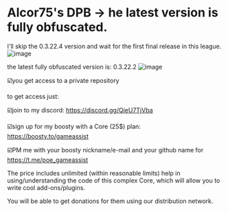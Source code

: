 # Alcor75's DPB -> he latest version is fully obfuscated.

I'll skip the 0.3.22.4 version and wait for the first final release in this league.
![image](https://github.com/vlaskinarita/Alcor75-DPB-the-latest-version-is-fully-obfuscated./assets/120003563/3518a322-76e6-49f2-94aa-5c56cff9ac27)

the latest fully obfuscated version is: 0.3.22.2 
![image](https://github.com/vlaskinarita/Alcor75-DPB-the-latest-version-is-fully-obfuscated./assets/120003563/242f2511-1ffb-4d96-871d-01ba9b6a003a)

☑️you get access to a private repository

to get access just:

☑️join to my discord: https://discord.gg/QjeU7TjVba

☑️sign up for my boosty with a Core (25$) plan: https://boosty.to/gameassist

☑️PM me with your boosty nickname/e-mail and your github name for https://t.me/poe_gameassist

The price includes unlimited (within reasonable limits) help in using/understanding the code of this complex Core,
which will allow you to write cool add-ons/plugins. 

You will be able to get donations for them using our distribution network.
